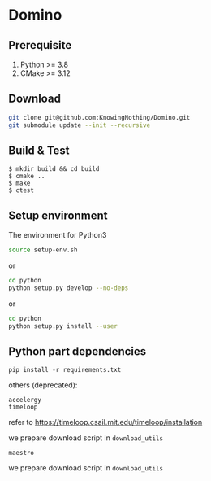 # Domino

## Prerequisite
1. Python >= 3.8
2. CMake >= 3.12

## Download
```sh
git clone git@github.com:KnowingNothing/Domino.git
git submodule update --init --recursive
```

## Build & Test

```shell
$ mkdir build && cd build
$ cmake ..
$ make
$ ctest
```

## Setup environment
The environment for Python3
```sh
source setup-env.sh
```
or
```sh
cd python
python setup.py develop --no-deps
```
or
```sh
cd python
python setup.py install --user
```

## Python part dependencies

```
pip install -r requirements.txt
```

others (deprecated):

```
accelergy
timeloop
```
refer to https://timeloop.csail.mit.edu/timeloop/installation

we prepare download script in `download_utils`

```
maestro
```

we prepare download script in `download_utils`
